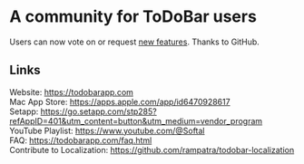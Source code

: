 # A community for ToDoBar users

Users can now vote on or request [new features](https://github.com/rampatra/todobar-community/discussions/categories/ideas). Thanks to GitHub.

## Links

Website: https://todobarapp.com  
Mac App Store: https://apps.apple.com/app/id6470928617    
Setapp: https://go.setapp.com/stp285?refAppID=401&utm_content=button&utm_medium=vendor_program  
YouTube Playlist: https://www.youtube.com/@Softal    
FAQ: https://todobarapp.com/faq.html  
Contribute to Localization: https://github.com/rampatra/todobar-localization
